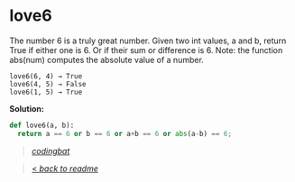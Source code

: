 # love6

The number 6 is a truly great number. Given two int values, a and b, return True if either one is 6. Or if their sum or difference is 6. Note: the function abs(num) computes the absolute value of a number.

```
love6(6, 4) → True
love6(4, 5) → False
love6(1, 5) → True
```

**Solution:**

```python
def love6(a, b):
  return a == 6 or b == 6 or a+b == 6 or abs(a-b) == 6;
```

> _[codingbat](https://codingbat.com/prob/p100958)_

> [< _back to readme_](FINDREPLACEREADME)